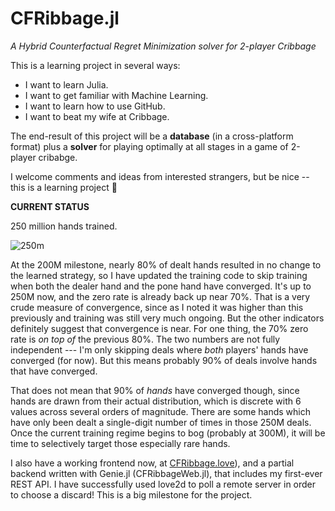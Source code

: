 # CFRibbage.jl
*A Hybrid Counterfactual Regret Minimization solver for 2-player Cribbage*

This is a learning project in several ways:
- I want to learn Julia.
- I want to get familiar with Machine Learning.
- I want to learn how to use GitHub.
- I want to beat my wife at Cribbage.

The end-result of this project will be a **database** (in a cross-platform format) plus a **solver** for playing optimally at all stages in a game of 2-player cribabge. 

I welcome comments and ideas from interested strangers, but be nice -- this is a learning project 😬

**CURRENT STATUS**

250 million hands trained.

![250m](https://user-images.githubusercontent.com/6075739/227777978-9660b1f1-2382-4e3f-8fa8-fb31e213b026.png)

At the 200M milestone, nearly 80% of dealt hands resulted in no change to the learned strategy, so I have updated the training code to skip training when both the dealer hand and the pone hand have converged. It's up to 250M now, and the zero rate is already back up near 70%. That is a very crude measure of convergence, since as I noted it was higher than this previously and training was still very much ongoing. But the other indicators definitely suggest that convergence is near. For one thing, the 70% zero rate is *on top of* the previous 80%. The two numbers are not fully independent --- I'm only skipping deals where *both* players' hands have converged (for now). But this means probably 90% of deals involve hands that have converged. 


That does not mean that 90% of *hands* have converged though, since hands are drawn from their actual distribution, which is discrete with 6 values across several orders of magnitude. There are some hands which have only been dealt a single-digit number of times in those 250M deals. Once the current training regime begins to bog (probably at 300M), it will be time to selectively target those especially rare hands.

I also have a working frontend now, at [CFRibbage.love](https://github.com/richardbuckalew/CFRibbage.love)), and a partial backend written with Genie.jl (CFRibbageWeb.jl), that includes my first-ever REST API. I have successfully used love2d to poll a remote server in order to choose a discard! This is a big milestone for the project.

